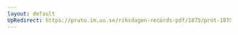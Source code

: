 ```yaml
---
layout: default
UpRedirect: https://pruto.im.uu.se/riksdagen-records-pdf/1875/prot-1875--ak--021/prot-1875--ak--021_005.pdf
---
```

